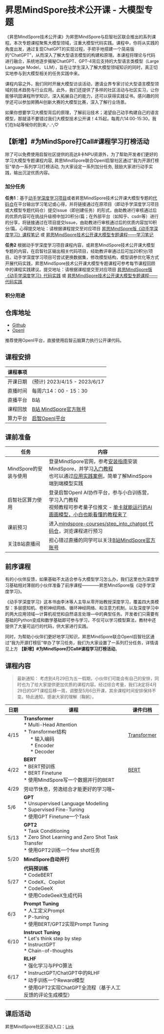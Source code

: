 # 昇思MindSpore技术公开课 - 大模型专题

《昇思MindSpore技术公开课》为昇思MindSpore与启智社区联合推出的系列课程。本次专题课程聚焦大模型领域，注重大模型代码实践。课程中，你将从实践的角度出发，通过复现ChatGPT的实现过程，手把手地搭建一个简易版的“ChatGPT”，从而深入了解大型语言模型的构建和原理。本课程将理论与代码进行融合，系统地逐步揭秘ChatGPT、GPT-4背后支持的大型语言类模型（Large Language Model， LLM），旨在让学生深入了解大模型领域知识的同时，真正切实地参与到大模型相关的任务实践中来。

课程内容之外，我们同时开展大模型访谈活动，邀请业界专家讨论大型语言模型领域的技术趋势与行业应用。此外，我们还提供了多样的社区活动与社区实习，让你能够巩固课程所学知识，深入拓展自己的能力，还可以获得实践证书。感兴趣的同学还可以参加昇腾AI创新大赛的大模型比赛，深入了解行业场景。

如果你想要学习大模型背后的原理，了解前沿技术；渴望自己动手构建自己的语言模型，那就请不要错过我们大模型技术公开课！4.15起，每周六14:00-15:30，我们在b站等候你的到来₍ᐢ..ᐢ₎♡

## 【新增】#为MindSpore打Call#课程学习打榜活动

除了可以免费使用启智社区提供的高达8卡NPU资源外，为了帮助开发者们更好的学习大模型专题课程内容, 昇思MindSpore联合OpenI启智社区通过"我为开源打榜狂"举办一系列学习打榜活动, 为大家设定一系列加分任务, 鼓励大家进行动手实践，输出沉淀优质内容。

### 加分任务

**任务1**：基于[动手学深度学习项目](https://openi.pcl.ac.cn/mindspore-courses/d2l-mindspore)或者昇思MindSpore技术公开课大模型专题的[代码仓](https://openi.pcl.ac.cn/mindspore-courses/step_into_chatgpt)在平台输出学习笔记或心得，并将链接通过在原项目（即动手学深度学习项目或大模型专题代码仓）提交Issue（即创建任务）的形式，由助教进行审核通过后的优质内容可在挑战升级榜中加20积分/篇；在外部平台（如知乎、csdn等）进行的分享，将链接通过在项目提交Issue，由助教进行审核通过后的优质内容加10积分/篇。心得提交地址：请根据课程提交至对应项目 [昇思MindSpore版《动手学深度学习》课程笔记](https://openi.pcl.ac.cn/mindspore-courses/d2l-mindspore/issues/1) 或 [昇思MindSpore技术公开课大模型专题课程——学习笔记](https://openi.pcl.ac.cn/mindspore-courses/step_into_chatgpt/issues/3)

**任务2** 根据动手学深度学习项目课程内容，或昇思MindSpore技术公开课大模型专题的内容，在启智社区输出相关代码项目，经助教评审通过后可加20积分/项目。动手学深度学习项目可尝试更换数据集，修改模型结构，模型调参优化等方式开展代码实践，昇思MindSpore技术公开课大模型专题课程可参考每节课程回顾中的课程实践建议。提交地址：请根据课程提交至对应项目  [昇思MindSpore版《动手学深度学习》代码实践](https://openi.pcl.ac.cn/mindspore-courses/d2l-mindspore/issues/2) 或 [昇思MindSpore技术公开课大模型专题课程——代码实践](https://openi.pcl.ac.cn/mindspore-courses/step_into_chatgpt/issues/4)


### 积分用途



## 仓库地址

- [Github](https://github.com/mindspore-courses/step_into_chatgpt)
- [OpenI](https://openi.pcl.ac.cn/mindspore-courses/step_into_chatgpt)

推荐使用OpenI平台，直接使用启智云脑算力执行公开课代码。

## 课程安排

| 课程事项 |  |
|----------|----------|
| 开课日期 | (预计) 2023/4/15 - 2023/6/17|
| 直播时间 | 每周六14：00 - 15：30 |
| 直播平台 | B站 |
| 课程回放 | [B站 MindSpore官方账号](https://space.bilibili.com/526894060) |
| 算力平台 | [启智OpenI平台](https://openi.pcl.ac.cn/) |

## 课前准备

| 任务 | 内容 |
|----------|----------|
| MindSpore的安装与使用 | 登录MindSpore官网，参考[安装指南](https://www.mindspore.cn/install)安装MindSpore，并学习[入门教程](https://www.mindspore.cn/tutorials/zh-CN/r2.0.0-alpha/index.html) <br> 也可以通过[应用实践案例](https://www.mindspore.cn/tutorials/application/zh-CN/r2.0.0-alpha/index.html)，简单了解MindSpore端到端模型实践 |
| 启智社区算力使用 | 登录启智OpenI AI协作平台，参与小白训练营，学习入门教程 <br> 视频教程可参考量子位推文 - [单卡就能运行的AI画画模型，小白也能看懂的教程来了](https://mp.weixin.qq.com/s/BI2wqrp-xnBYE60pDBZAbA) |
| 课前预习 | 进入[mindspore-courses/step_into_chatgpt 代码仓](https://github.com/mindspore-courses/step_into_chatgpt)，浏览课程进行预习 |
| 关注B站直播间 | 担心错过直播的同学可以关注[B站MindSpore官方账号](https://space.bilibili.com/526894060?spm_id_from=333.337.0.0) |

## 前序课程

有的小伙伴反馈，如果基础不太适合参与大模型学习怎么办，我们这里也为深度学习基础相对薄弱的小伙伴准备了前序课程————昇思MindSpore版《动手学深度学习》。

《动手学深度学习》这本书由李沐等人主导从零开始教授深度学习，覆盖四大类模型：多层感知机、卷积神经网络、循环神经网络、和注意力机制，以及深度学习中的两大应用领域—计算机视觉和自然语言处理—中的典型任务。开发者们只需要有基础的Python变成和数学基础即可参与学习，不仅可以学习模型算法，教材中还提供了大量可运行的代码，供大家进行实践。

同时，为帮助小伙伴们更好地学习知识，昇思MindSpore联合OpenI启智社区通过“我为开源打榜狂”举办了学习任务，我们为大家设置了一系列打分任务，详情请见上方 **【新增】#为MindSpore打Call#课程学习打榜活动**。


## 课程内容

> 最新通知： 考虑到4月29日为五一假期，小伙伴们可能会有自己的安排，同时也为了给大家提供更加优质的课程内容。经过综合考量，我们决定将4月29日的GPT课程后移一周，调整至5月6日开课，其余课程时间安排保持不变。特此通知，感谢大家的理解（鞠躬）。

| 日期 | 课程 | 课件归档 |
|----------|----------|----------|
| 4/15 | **Transformer**<br> * Multi-Head Attention<br> * Transformer结构<br>&nbsp;&nbsp;&nbsp;&nbsp; * 输入编码 <br> &nbsp;&nbsp;&nbsp;&nbsp; * Encoder <br> &nbsp;&nbsp;&nbsp;&nbsp; * Decoder <br> | [Transformer](./1.Transformer/) |
| 4/22 | **BERT**<br> * BERT预训练<br> * BERT Finetune<br> * 使用MindSpore写一个数据并行的BERT<br> | [BERT](./2.BERT/) |
| 4/29 | 劳动节休息，劳逸结合才能更好的学习哦~ |  |
| 5/6 | **GPT**<br> * Unsupervised Language Modelling<br> * Supervised Fine-Tuning<br> * 使用GPT Finetune一个Task<br> |  |
| 5/13 | **GPT2**<br> * Task Conditioning<br> * Zero Shot Learning and Zero Shot Task Transfer<br> * 使用GPT2训练一个few shot任务<br> |  |
| 5/20 | **MindSpore自动并行** |  |
| 5/27 | **代码预训练**<br> * CodeBERT<br> * CodeX、Copilot<br> * CodeGeeX<br> * 使用CodeGeeX生成代码<br> |  |
| 6/3 | **Prompt Tuning**<br> * 人工定义Prompt<br> * P-tuning<br> * 使用BERT/GPT2实现Prompt Tuning<br> |  |
| 6/10 | **Instruct Tuning**<br> * Let's think step by step<br> * InstructGPT<br> * Chain-of-thoughts<br> |  |
| 6/17 | **RLHF**<br> * 强化学习与PPO算法<br> * InstructGPT/ChatGPT中的RLHF<br> * 动手训练一个Reward模型<br> * 使用GPT2实现ChatGPT全流程（基于人工反馈的评论生成模型）<br>|  |

## 课后活动

昇思MindSpore社区活动入口：[Link](https://gitee.com/mindspore/community/issues/I6Q9H4)